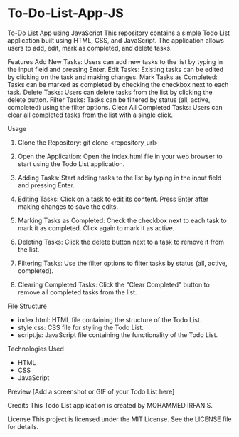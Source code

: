 # To-Do-List-App-JS
To-Do List App using JavaScript
This repository contains a simple Todo List application built using HTML, CSS, and JavaScript. The application allows users to add, edit, mark as completed, and delete tasks.

Features
Add New Tasks: Users can add new tasks to the list by typing in the input field and pressing Enter.
Edit Tasks: Existing tasks can be edited by clicking on the task and making changes.
Mark Tasks as Completed: Tasks can be marked as completed by checking the checkbox next to each task.
Delete Tasks: Users can delete tasks from the list by clicking the delete button.
Filter Tasks: Tasks can be filtered by status (all, active, completed) using the filter options.
Clear All Completed Tasks: Users can clear all completed tasks from the list with a single click.

Usage
1. Clone the Repository: git clone <repository_url>
2. Open the Application:
Open the index.html file in your web browser to start using the Todo List application.

3. Adding Tasks:
Start adding tasks to the list by typing in the input field and pressing Enter.

4. Editing Tasks:
Click on a task to edit its content. Press Enter after making changes to save the edits.

5. Marking Tasks as Completed:
Check the checkbox next to each task to mark it as completed. Click again to mark it as active.

6. Deleting Tasks:
Click the delete button next to a task to remove it from the list.

7. Filtering Tasks:
Use the filter options to filter tasks by status (all, active, completed).

8. Clearing Completed Tasks:
Click the "Clear Completed" button to remove all completed tasks from the list.

File Structure
* index.html: HTML file containing the structure of the Todo List.
* style.css: CSS file for styling the Todo List.
* script.js: JavaScript file containing the functionality of the Todo List.

Technologies Used
- HTML
- CSS
- JavaScript

Preview
[Add a screenshot or GIF of your Todo List here]

Credits
This Todo List application is created by MOHAMMED IRFAN S.

License
This project is licensed under the MIT License. See the LICENSE file for details.
